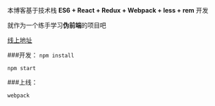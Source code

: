本博客基于技术栈 **ES6 + React + Redux + Webpack + less + rem** 开发

就作为一个练手学习**伪前端**的项目吧

[线上地址][1]

###开发：
`npm install`

`npm start`
  
###上线：

 `webpack`
 
[1]: http://fwon.cn/app/

